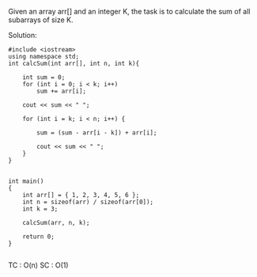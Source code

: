 Given an array arr[] and an integer K, the task is to calculate the sum of all subarrays of size K.

Solution: 

```
#include <iostream>
using namespace std;
int calcSum(int arr[], int n, int k){
	
    int sum = 0;
	for (int i = 0; i < k; i++)
		sum += arr[i];

	cout << sum << " ";

	for (int i = k; i < n; i++) {

		sum = (sum - arr[i - k]) + arr[i];

		cout << sum << " ";
	}
}


int main()
{
	int arr[] = { 1, 2, 3, 4, 5, 6 };
	int n = sizeof(arr) / sizeof(arr[0]);
	int k = 3;

	calcSum(arr, n, k);

	return 0;
}


```

TC : O(n)
SC : O(1)